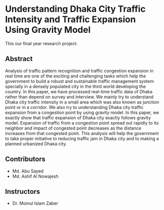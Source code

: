 # Understanding Dhaka City Traffic Intensity and Traffic Expansion Using Gravity Model
This our final year research project.

## Abstract
Analysis of traffic pattern recognition and traffic congestion expansion in real time are one of the exciting and challenging tasks which help the government to build a robust and sustainable traffic management system specially in a densely populated city in the third world developing the country. In this paper, we have processed real-time traffic data of Dhaka rather than depend on survey and interview. We mainly try to understand Dhaka city traffic intensity in a small area which was also known as junction point or in a corridor. We also try to understanding Dhaka city traffic expansion from a congestion point by using gravity model. In this paper, we exactly show that traffic expansion of Dhaka city exactly follows gravity model. Expansion of traffic from a congestion point spread out rapidly to its neighbor and impact of congested point decreases as the distance increases from that congested point. This analysis will help the government to take proper initiative to reducing traffic jam in Dhaka city and to making a planned urbanized Dhaka city.

## Contributors
- Md. Abu Sayed
- Md. Ashif Al Nowajesh

## Instructors
- Dr. Moinul Islam Zaber
